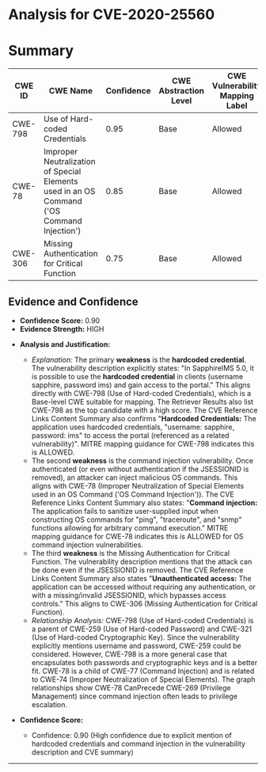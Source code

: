 # Analysis for CVE-2020-25560

# Summary
| CWE ID | CWE Name | Confidence | CWE Abstraction Level | CWE Vulnerability Mapping Label | CWE-Vulnerability Mapping Notes |
|---|---|---|---|---|---|
| CWE-798 | Use of Hard-coded Credentials | 0.95 | Base | Allowed | Primary CWE |
| CWE-78 | Improper Neutralization of Special Elements used in an OS Command ('OS Command Injection') | 0.85 | Base | Allowed | Secondary Candidate CWE |
| CWE-306 | Missing Authentication for Critical Function | 0.75 | Base | Allowed | Secondary Candidate CWE |

## Evidence and Confidence

*   **Confidence Score:** 0.90
*   **Evidence Strength:** HIGH

- **Analysis and Justification:**  
  - *Explanation:* The primary **weakness** is the **hardcoded credential**. The vulnerability description explicitly states: "In SapphireIMS 5.0, it is possible to use the **hardcoded credential** in clients (username sapphire, password ims) and gain access to the portal." This aligns directly with CWE-798 (Use of Hard-coded Credentials), which is a Base-level CWE suitable for mapping. The Retriever Results also list CWE-798 as the top candidate with a high score. The CVE Reference Links Content Summary also confirms "**Hardcoded Credentials:** The application uses hardcoded credentials, "username: sapphire, password: ims" to access the portal (referenced as a related vulnerability)". MITRE mapping guidance for CWE-798 indicates this is ALLOWED.
  - The second **weakness** is the command injection vulnerability. Once authenticated (or even without authentication if the JSESSIONID is removed), an attacker can inject malicious OS commands. This aligns with CWE-78 (Improper Neutralization of Special Elements used in an OS Command ('OS Command Injection')). The CVE Reference Links Content Summary also states: "**Command injection:** The application fails to sanitize user-supplied input when constructing OS commands for "ping", "traceroute", and "snmp" functions allowing for arbitrary command execution." MITRE mapping guidance for CWE-78 indicates this is ALLOWED for OS command injection vulnerabilities.
  - The third **weakness** is the Missing Authentication for Critical Function. The vulnerability description mentions that the attack can be done even if the JSESSIONID is removed. The CVE Reference Links Content Summary also states "**Unauthenticated access:** The application can be accessed without requiring any authentication, or with a missing/invalid JSESSIONID, which bypasses access controls." This aligns to CWE-306 (Missing Authentication for Critical Function).
  - *Relationship Analysis:* CWE-798 (Use of Hard-coded Credentials) is a parent of CWE-259 (Use of Hard-coded Password) and CWE-321 (Use of Hard-coded Cryptographic Key). Since the vulnerability explicitly mentions username and password, CWE-259 could be considered. However, CWE-798 is a more general case that encapsulates both passwords and cryptographic keys and is a better fit. CWE-78 is a child of CWE-77 (Command Injection) and is related to CWE-74 (Improper Neutralization of Special Elements). The graph relationships show CWE-78 CanPrecede CWE-269 (Privilege Management) since command injection often leads to privilege escalation.

- **Confidence Score:**
  - Confidence: 0.90 (High confidence due to explicit mention of hardcoded credentials and command injection in the vulnerability description and CVE summary)

---
